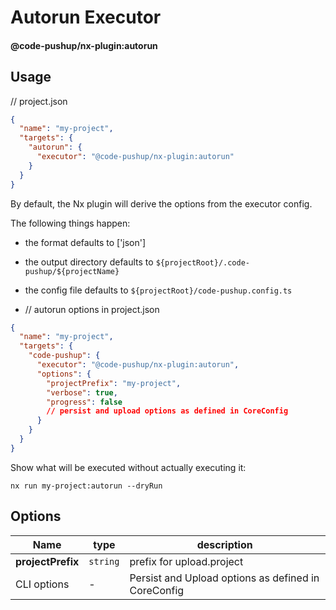 # Autorun Executor

#### @code-pushup/nx-plugin:autorun

## Usage

// project.json

```json
{
  "name": "my-project",
  "targets": {
    "autorun": {
      "executor": "@code-pushup/nx-plugin:autorun"
    }
  }
}
```

By default, the Nx plugin will derive the options from the executor config.

The following things happen:

- the format defaults to ['json']
- the output directory defaults to `${projectRoot}/.code-pushup/${projectName}`
- the config file defaults to `${projectRoot}/code-pushup.config.ts`

- // autorun options in project.json

```json
{
  "name": "my-project",
  "targets": {
    "code-pushup": {
      "executor": "@code-pushup/nx-plugin:autorun",
      "options": {
        "projectPrefix": "my-project",
        "verbose": true,
        "progress": false
        // persist and upload options as defined in CoreConfig
      }
    }
  }
}
```

Show what will be executed without actually executing it:

`nx run my-project:autorun --dryRun`

## Options

| Name              | type     | description                                         |
| ----------------- | -------- | --------------------------------------------------- |
| **projectPrefix** | `string` | prefix for upload.project                           |
| CLI options       | -        | Persist and Upload options as defined in CoreConfig |
